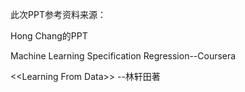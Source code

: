 此次PPT参考资料来源：

 Hong Chang的PPT

 Machine Learning Specification   Regression--Coursera

 \<\<Learning From Data\>\> --林轩田著
